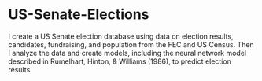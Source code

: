 # US-Senate-Elections
 I create a US Senate election database using data on election results, candidates, fundraising, and population from the FEC and US Census. Then I analyze the data and create models, including the neural network model described in Rumelhart, Hinton, &amp; Williams (1986), to predict election results.
